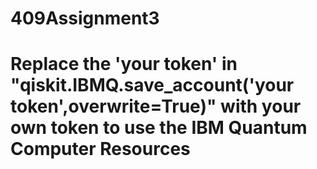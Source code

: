 # 409Assignment3
# Replace the 'your token' in "qiskit.IBMQ.save_account('your token',overwrite=True)" with your own token to use the IBM Quantum Computer Resources
